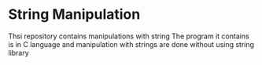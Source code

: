 # String Manipulation
Thsi repository contains manipulations with string 
The program it contains is in C language and manipulation with strings are done without using string library
